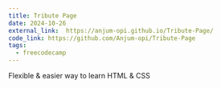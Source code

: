 ```yaml
---
title: Tribute Page
date: 2024-10-26
external_link:  https://anjum-opi.github.io/Tribute-Page/
code_link: https://github.com/Anjum-opi/Tribute-Page
tags:
  - freecodecamp
---
```


Flexible & easier way to learn HTML & CSS

<!--more-->

